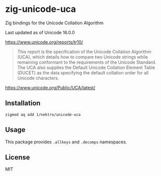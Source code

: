 # zig-unicode-uca

Zig bindings for the Unicode Collation Algorithm

Last updated as of Unicode 16.0.0

https://www.unicode.org/reports/tr10/

> This report is the specification of the Unicode Collation Algorithm (UCA), which details how to compare two Unicode strings while remaining conformant to the requirements of the Unicode Standard. The UCA also supplies the Default Unicode Collation Element Table (DUCET) as the data specifying the default collation order for all Unicode characters.

https://www.unicode.org/Public/UCA/latest/

## Installation
```
zigmod aq add 1/nektro/unicode-uca
```

## Usage
This package provides `.allkeys` and `.decomps` namespaces.

## License
MIT
